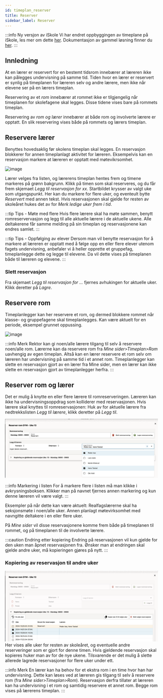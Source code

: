 ```yaml
---
id: timeplan_reserver
title: Reserver
sidebar_label: Reserver
---
```


:::info Ny versjon av iSkole
Vi har endret oppbyggingen av timeplane på iSkole, les mer om dette [her](https://dokumentasjon.iskole.net/blog/timeplan). Dokumentasjon av gammel løsning finner du [her](https://dokumentasjon.iskole.net/docs/timeplan_reserver_old). 
:::

## Innledning
At en lærer er  reservert for en bestemt tidsrom innebærer at læreren ikke kan pålegges undervisning på samme tid. Tiden hvor 
en lærer er reservert er synlig på timeplanen for læreren selv og andre lærere, men ikke når elevene ser på en lærers timeplan.

Reservering av et _rom_ innebærer at rommet ikke er tilgjengelig når timeplanen for skolefagene skal legges. Disse tidene vises bare på rommets timeplan.

Reservering av _rom og lærer_ innebærer at både rom og involverte lærere er opptatt. En slik reservering vises både på rommets og lærers timeplan.

## Reservere lærer
Benyttes hovedsaklig før skolens timeplan skal legges. En reservasjon blokkerer for annen timeplanlagt aktivitet for læreren. Eksempelvis kan en reservasjon markere at læreren er opptatt med møtevikrsomhet.

![image](https://github.com/BarmanHanssen/iskole/assets/80097133/15b4ce70-18a3-4894-a216-f34325c00f80)

Lærer velges fra listen, og lærerens timeplan hentes frem og timene markeres på grønn bakgrunn. Klikk på timen som skal reserveres, og du får frem skjemaet _Legg til reservasjon for xx_. Startbildet krysser av valgt uke som utgangspunkt. Her kan du markere for flere uker, og eventeult bytte _Reservert_ med annen tekst. Hvis reservasjonen skal gjelde for resten av skoleåret hukes det av for _Merk ledige uker frem i tid_. 

:::tip Tips - Møte med flere
Hvis flere lærere skal ha møte sammen, benytt romreservervasjon og legg til alle aktuelle lærere i de aktuelle ukene. Alle deltakerene får samme melding på sin timeplan og reservasjonene kan endres samlet.
:::

:::tip Tips - Oppfølging av elever
Dersom man vil benytte reservasjon for å markere at læreren er opptatt med å følge opp en eller flere elever utenom fagets undervisning, anbefaler vi å heller opprette et gruppefag, timeplanlegge dette og legge til elevene. Da vil dette vises på timeplanen både til læreren og elevene.
:::

### Slett reservasjon
Fra skjemaet _Legg til reservasjon for ..._ fjernes avhukingen for aktuelle uker. Klikk deretter på _Lagre_.

## Reservere rom 
Timeplanlegger kan her reservere et rom, og dermed blokkere rommet når klasse- og gruppefagene skal timeplanlegges.
Kan være aktuelt for en periode, eksempel grunnet oppussing.

![image](https://github.com/BarmanHanssen/iskole/assets/80097133/e7587bc6-a3c7-4c8d-b35b-1b62b2b43339)

:::info Merk
Rektor kan gi noen/alle lærere tilgang til selv å reservere noen/alle rom. Lærerne kan da reservere rom fra _Mine sider>Timeplan>Rom_ uavhengig av egen timeplan. Altså kan en lærer reservere et rom selv om læreren har undervisning på samme tid i et annet rom. Timeplanlegger kan slette en reservasjon gjort av en lærer fra Mine sider, men en lærer kan ikke slette en reservasjon gjort av timeplanlegger herfra.
:::

## Reserver rom og lærer
Det er mulig å knytte en eller flere lærere til romreserveringen. Læreren kan ikke ha undervisningsoppdrag som kolliderer med reservasjonen. Hvis lærere skal knyttes til romreservasjonen: Huk av for aktuelle lærere fra nedtrekkslisten _Legg til lærere_, klikk deretter  på _Legg til_. 

![image](/img/tp_reservering_rom_velg_laerer.png)

:::info Markering i listen
For å markere flere i listen må man klikke i avkrysningsboksen. Klikker man på navnet fjernes annen markering og kun denne læreren vil være valgt.
:::

Eksempler på når dette kan være aktuelt: Realfagslærerne skal ha seksjonsmøte i noen/alle uker. Annen planlagt møtevirksomhet med navngitte deltakere i en eller flere uker.

På _Mine sider_ vil disse reservasjonene komme frem både på timeplanen til rommet, og på timeplanen til de involverte lærere. 

:::caution Endring etter kopiering
Endring på reservasjonen vil kun gjelde for den uken man åpnet reservasjonen fra. Ønsker man at endringen skal gjelde andre uker, må kopieringen gjøres på nytt.
:::

### Kopiering av reservasjon til andre uker
![image](/img/tp_reservering_rom_velg_uker.png)
Her vises alle uker for resten av skoleåret, og eventuelle andre reserveringer som er gjort for denne timen. Hvis gjeldende reservasjon skal kopieres huker man av for de nye ukene.
Tilsvarende er det mulig å slette allerede lagrede reservasjoner for flere uker under ett.

:::info Merk 
En lærer kan ha behov for et ekstra rom i en time hvor han har undervisning. Dette kan løses ved at læreren gis tilgang til selv å reservere rom (fra _Mine sider>Timeplan>Rom_). Reservasjon derfra tillater at læreren kan ha undervisning i et rom og samtidig reservere et annet rom. Begge rom vises på lærerens timeplan.
:::




